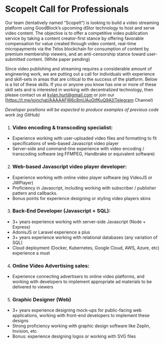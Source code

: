# ScopeIt Call for Professionals

Our team (tentatively named “ScopeIt”) is looking to build a video streaming platform using GoodBlock’s upcoming dStor technology to host and serve video content. The objective is to offer a competitive video publication service by taking a content creator-first stance by offering favorable compensation for value created through video content, real-time micropayments via the Telos blockchain for consumption of content by premium membership viewers, and an anti-censorship stance toward user-submitted content. (White paper pending)

Since video publishing and streaming requires a considerable amount of engineering work, we are putting out a call for individuals with experience and skill-sets in areas that are critical to the success of the platform. Below is a list of these skills. If you or anyone you know has one or more of these skill sets and is interested in working with decentralized technology, then please contact us at kylan.hurt@gmail.com or join our [https://t.me/joinchat/AAAAAFW6c8mUAuGtfKuQ9A](Telegram Channel)

*Developer positions will be expected to produce examples of previous code work (eg GitHub)*


1. ### Video encoding & transcoding specialist:
* Experience working with user-uploaded video files and formatting to fit specifications of web-based Javascript video player
* Server-side and command-line experience with video encoding / transcoding software (eg FFMPEG, Handbrake or equivalent software)

2. ### Web-based Javascript video player developer:
* Experience working with online video player software (eg VideoJS or JWPlayer)
* Proficiency in Javascript, including working with subscriber / publisher pattern and callbacks.
* Bonus points for experience designing or styling video players skins

3. ### Back-End Developer (Javascript + SQL):
* 3+ years experience working with server-side Javascript (Node + Express)
* AdonisJS or Laravel experience a plus
* 3+ years experience working with relational databases (any variation of SQL)
* Cloud deployment (Docker, Kubernetes, Google Cloud, AWS, Azure, etc) experience a must

4. ### Online Video Advertising sales:
* Experience connecting advertisers to online video platforms, and working with developers to implement appropriate ad materials to be delivered to viewers

5. ### Graphic Designer (Web)
* 3+ years experience designing mock-ups for public-facing web applications, working with front-end developers to implement these designs
* Strong proficiency working with graphic design software like Zeplin, Invision, etc
* Bonus: experience designing logos or working with SVG files